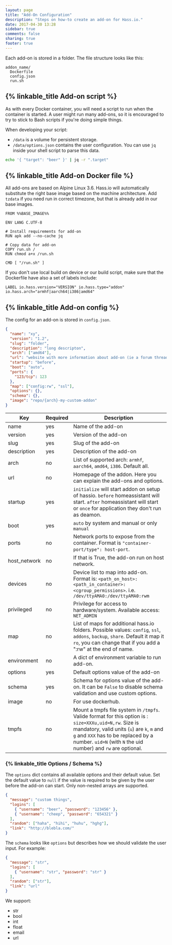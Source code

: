 ```yaml
---
layout: page
title: "Add-On Configuration"
description: "Steps on how-to create an add-on for Hass.io."
date: 2017-04-30 13:28
sidebar: true
comments: false
sharing: true
footer: true
---
```


Each add-on is stored in a folder. The file structure looks like this:

```
addon_name/
  Dockerfile
  config.json
  run.sh
```

## {% linkable_title Add-on script %}

As with every Docker container, you will need a script to run when the container is started. A user might run many add-ons, so it is encouraged to try to stick to Bash scripts if you're doing simple things.

When developing your script:

 - `/data` is a volume for persistent storage.
 - `/data/options.json` contains the user configuration. You can use `jq` inside your shell script to parse this data.

```bash
echo '{ "target": "beer" }' | jq -r ".target"
```

## {% linkable_title Add-on Docker file %}

All add-ons are based on Alpine Linux 3.6. Hass.io will automatically substitute the right base image based on the machine architecture. Add `tzdata` if you need run in correct timezone, but that is already add in our base images.

```
FROM %%BASE_IMAGE%%

ENV LANG C.UTF-8

# Install requirements for add-on
RUN apk add --no-cache jq

# Copy data for add-on
COPY run.sh /
RUN chmod a+x /run.sh

CMD [ "/run.sh" ]
```

If you don't use local build on device or our build script, make sure that the Dockerfile have also a set of labels include:
```
LABEL io.hass.version="VERSION" io.hass.type="addon" io.hass.arch="armhf|aarch64|i386|amd64"
```

## {% linkable_title Add-on config %}

The config for an add-on is stored in `config.json`.

```json
{
  "name": "xy",
  "version": "1.2",
  "slug": "folder",
  "description": "long descripton",
  "arch": ["amd64"],
  "url": "website with more information about add-on (ie a forum thread for support)",
  "startup": "before",
  "boot": "auto",
  "ports": {
    "123/tcp": 123
  },
  "map": ["config:rw", "ssl"],
  "options": {},
  "schema": {},
  "image": "repo/{arch}-my-custom-addon"
}
```

| Key | Required | Description |
| --- | -------- | ----------- |
| name | yes | Name of the add-on
| version | yes | Version of the add-on
| slug | yes | Slug of the add-on
| description | yes | Description of the add-on
| arch | no | List of supported arch: `armhf`, `aarch64`, `amd64`, `i386`. Default all.
| url | no | Homepage of the addon. Here you can explain the add-ons and options.
| startup | yes | `initialize` will start addon on setup of hassio. `before` homeassistant will start. `after` homeassistant will start or `once` for application they don't run as deamon.
| boot | yes | `auto` by system and manual or only `manual`
| ports | no | Network ports to expose from the container. Format is `"container-port/type": host-port`.
| host_network | no | If that is True, the add-on run on host network.
| devices | no | Device list to map into add-on. Format is: `<path_on_host>:<path_in_container>:<cgroup_permissions>`. i.e. `/dev/ttyAMA0:/dev/ttyAMA0:rwm` 
| privileged | no | Privilege for access to hardware/system. Available access: `NET_ADMIN`
| map | no | List of maps for additional hass.io folders. Possible values: `config`, `ssl`, `addons`, `backup`, `share`. Default it map it `ro`, you can change that if you add a ":rw" at the end of name.
| environment | no | A dict of environment variable to run add-on.
| options | yes | Default options value of the add-on
| schema | yes | Schema for options value of the add-on. It can be `False` to disable schema validation and use custom options.
| image | no | For use dockerhub.
| tmpfs | no | Mount a tmpfs file system in `/tmpfs`. Valide format for this option is : `size=XXXu,uid=N,rw`. Size is mandatory, valid units (`u`) are `k`, `m` and `g` and `XXX` has to be replaced by a number. `uid=N` (with `N` the uid number) and `rw` are optional.

### {% linkable_title Options / Schema %}

The `options` dict contains all available options and their default value. Set the default value to `null` if the value is required to be given by the user before the add-on can start. Only non-nested arrays are supported.

```json
{
  "message": "custom things",
  "logins": [
    { "username": "beer", "password": "123456" },
    { "username": "cheep", "password": "654321" }
  ],
  "random": ["haha", "hihi", "huhu", "hghg"],
  "link": "http://blebla.com/"
}
```

The `schema` looks like `options` but describes how we should validate the user input. For example:

```json
{
  "message": "str",
  "logins": [
    { "username": "str", "password": "str" }
  ],
  "random": ["str"],
  "link": "url"
}
```

We support:
- str
- bool
- int
- float
- email
- url
